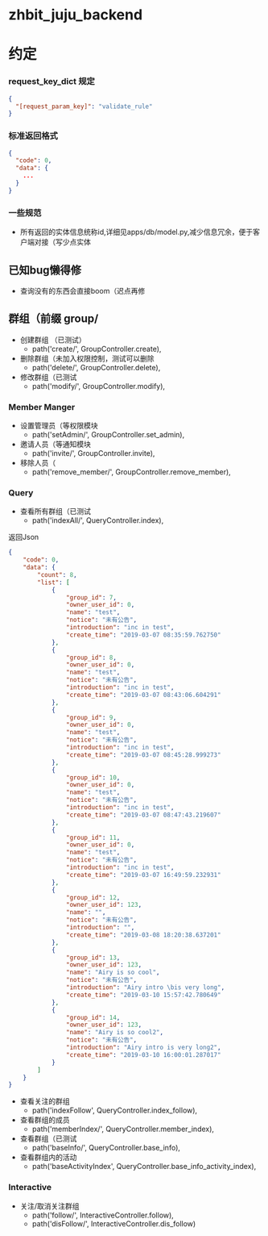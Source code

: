 # zhbit_juju_backend

# 约定
### request_key_dict 规定
```json
{
  "[request_param_key]": "validate_rule" 
}
```

### 标准返回格式
```json
{
  "code": 0,
  "data": {
    ...
  }
}
```

### 一些规范
* 所有返回的实体信息统称id,详细见apps/db/model.py,减少信息冗余，便于客户端对接（写少点实体

## 已知bug懒得修
* 查询没有的东西会直接boom（迟点再修

## 群组（前缀 group/
* 创建群组 （已测试）
    * path('create/', GroupController.create), 
* 删除群组（未加入权限控制，测试可以删除
    * path('delete/', GroupController.delete), 
* 修改群组（已测试
    * path('modify/', GroupController.modify),
### Member Manger
* 设置管理员（等权限模块
    * path('setAdmin/', GroupController.set_admin),
* 邀请人员（等通知模块
    * path('invite/', GroupController.invite),
* 移除人员（
    * path('remove_member/', GroupController.remove_member),
### Query
* 查看所有群组（已测试
  * path('indexAll/', QueryController.index),

返回Json
```json
{
    "code": 0,
    "data": {
        "count": 8,
        "list": [
            {
                "group_id": 7,
                "owner_user_id": 0,
                "name": "test",
                "notice": "未有公告",
                "introduction": "inc in test",
                "create_time": "2019-03-07 08:35:59.762750"
            },
            {
                "group_id": 8,
                "owner_user_id": 0,
                "name": "test",
                "notice": "未有公告",
                "introduction": "inc in test",
                "create_time": "2019-03-07 08:43:06.604291"
            },
            {
                "group_id": 9,
                "owner_user_id": 0,
                "name": "test",
                "notice": "未有公告",
                "introduction": "inc in test",
                "create_time": "2019-03-07 08:45:28.999273"
            },
            {
                "group_id": 10,
                "owner_user_id": 0,
                "name": "test",
                "notice": "未有公告",
                "introduction": "inc in test",
                "create_time": "2019-03-07 08:47:43.219607"
            },
            {
                "group_id": 11,
                "owner_user_id": 0,
                "name": "test",
                "notice": "未有公告",
                "introduction": "inc in test",
                "create_time": "2019-03-07 16:49:59.232931"
            },
            {
                "group_id": 12,
                "owner_user_id": 123,
                "name": "",
                "notice": "未有公告",
                "introduction": "",
                "create_time": "2019-03-08 18:20:38.637201"
            },
            {
                "group_id": 13,
                "owner_user_id": 123,
                "name": "Airy is so cool",
                "notice": "未有公告",
                "introduction": "Airy intro \bis very long",
                "create_time": "2019-03-10 15:57:42.780649"
            },
            {
                "group_id": 14,
                "owner_user_id": 123,
                "name": "Airy is so cool2",
                "notice": "未有公告",
                "introduction": "Airy intro is very long2",
                "create_time": "2019-03-10 16:00:01.287017"
            }
        ]
    }
}        
```
* 查看关注的群组
    * path('indexFollow', QueryController.index_follow),
* 查看群组的成员
    * path('memberIndex/', QueryController.member_index),
* 查看群组（已测试
  * path('baseInfo/', QueryController.base_info),
* 查看群组内的活动
    * path('baseActivityIndex', QueryController.base_info_activity_index),
### Interactive
* 关注/取消关注群组
    * path('follow/', InteractiveController.follow),
    * path('disFollow/', InteractiveController.dis_follow)
  
    